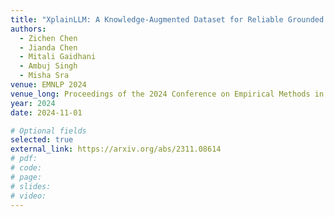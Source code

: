 ```yaml
---
title: "XplainLLM: A Knowledge-Augmented Dataset for Reliable Grounded Explanations in LLMs"
authors:
  - Zichen Chen
  - Jianda Chen
  - Mitali Gaidhani
  - Ambuj Singh
  - Misha Sra
venue: EMNLP 2024
venue_long: Proceedings of the 2024 Conference on Empirical Methods in Natural Language Processing
year: 2024
date: 2024-11-01

# Optional fields
selected: true
external_link: https://arxiv.org/abs/2311.08614
# pdf: 
# code: 
# page: 
# slides: 
# video:
---
```

